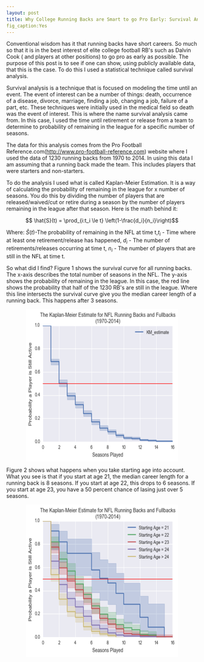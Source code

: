 ```yaml
---
layout: post
title: Why College Running Backs are Smart to go Pro Early: Survival Analysis Using KM-Estimation.
fig_caption:Yes
---
```


Conventional wisdom has it that running backs have short careers. So much so that it is in the best interest of elite college football RB's such as Dalvin Cook ( and players at other positions) to go pro as early as possible. The purpose of this post is to see if one can show, using publicly available data, that this is the case. To do this I used a statistical technique called survival analysis.

Survival analysis is a technique that is focused on modeling the time until an event. The event of interest can be a number of things: death, occurrence of a disease, divorce, marriage, finding a job, changing a job, failure of a part, etc. These techniques were initially used in the medical field so death was the event of interest. This is where the name survival analysis came from. In this case, I used the time until retirement or release from a team to determine to probability of remaining in the league for a specific number of seasons.

The data for this analysis comes from the Pro Football Reference.com(http://www.pro-football-reference.com) website where I used the data of 1230 running backs from 1970 to 2014. In using this data I am assuming that a running back made the team. This includes players that were starters and non-starters.

To do the analysis I used what is called Kaplan-Meier Estimation. It is a way of calculating the probability of remaining in the league for x number of seasons. You do this by dividing the number of players that are released/waived/cut or retire during a season by the number of players remaining in the league after that season. Here is the math behind it:


$$ \hat{S}(t) = \prod_{i:t_i \le t} \left(1-\frac{d_i}{n_i}\right)$$

Where: $\hat{S}(t)$-The probability of remaining in the NFL at time t,$t_i$ - Time where at least one retirement/release has happened, $d_i$ - The number of retirements/releases occurring at time t, $n_i$ - The number of players that are still in the NFL at time t. 

So what did I find? Figure 1 shows the survival curve for all running backs. The x-axis describes the total number of seasons in the NFL. The y-axis shows the probability of remaining in the league. In this case, the red line shows the probability that half of the 1230 RB's are still in the league. Where this line intersects the survival curve give you the median career length of a running back. This happens after 3 seasons.

<img src="/images/KM_allRB.png" style = "display: block; margin-left: auto;margin-right:auto;" width="400px" height="400px"/>

Figure 2 shows what happens when you take starting age into account. What you see is that if you start at age 21, the median career length for a running back is 8 seasons. If you start at age 22, this drops to 6 seasons. If you start at age 23, you have a 50 percent chance of lasing just over 5 seasons.

<img src="/images/KM_age.png" style = "display: block; margin-left: auto;margin-right:auto;" width="400px" height="400px"/>



